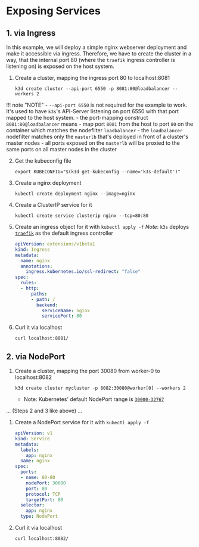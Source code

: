 # Exposing Services

## 1. via Ingress

In this example, we will deploy a simple nginx webserver deployment and make it accessible via ingress.
Therefore, we have to create the cluster in a way, that the internal port 80 (where the `traefik` ingress controller is listening on) is exposed on the host system.

1. Create a cluster, mapping the ingress port 80 to localhost:8081

    `k3d create cluster --api-port 6550 -p 8081:80@loadbalancer --workers 2`

  !!! note "NOTE"
      - `--api-port 6550` is not required for the example to work. It's used to have `k3s`'s API-Server listening on port 6550 with that port mapped to the host system.
      - the port-mapping construct `8081:80@loadbalancer` means
        - map port `8081` from the host to port `80` on the container which matches the nodefilter `loadbalancer`
      - the `loadbalancer` nodefilter matches only the `masterlb` that's deployed in front of a cluster's master nodes
        - all ports exposed on the `masterlb` will be proxied to the same ports on all master nodes in the cluster

2. Get the kubeconfig file

    `export KUBECONFIG="$(k3d get-kubeconfig --name='k3s-default')"`

3. Create a nginx deployment

    `kubectl create deployment nginx --image=nginx`

4. Create a ClusterIP service for it

    `kubectl create service clusterip nginx --tcp=80:80`

5. Create an ingress object for it with `kubectl apply -f`
  *Note*: `k3s` deploys [`traefik`](https://github.com/containous/traefik) as the default ingress controller

    ```YAML
    apiVersion: extensions/v1beta1
    kind: Ingress
    metadata:
      name: nginx
      annotations:
        ingress.kubernetes.io/ssl-redirect: "false"
    spec:
      rules:
      - http:
          paths:
          - path: /
            backend:
              serviceName: nginx
              servicePort: 80
    ```

6. Curl it via localhost

    `curl localhost:8081/`

## 2. via NodePort

1. Create a cluster, mapping the port 30080 from worker-0 to localhost:8082

    `k3d create cluster mycluster -p 8082:30080@worker[0] --workers 2`

    - Note: Kubernetes' default NodePort range is [`30000-32767`](https://kubernetes.io/docs/concepts/services-networking/service/#nodeport)

... (Steps 2 and 3 like above) ...

1. Create a NodePort service for it with `kubectl apply -f`

    ```YAML
    apiVersion: v1
    kind: Service
    metadata:
      labels:
        app: nginx
      name: nginx
    spec:
      ports:
      - name: 80-80
        nodePort: 30080
        port: 80
        protocol: TCP
        targetPort: 80
      selector:
        app: nginx
      type: NodePort
    ```

2. Curl it via localhost

    `curl localhost:8082/`
